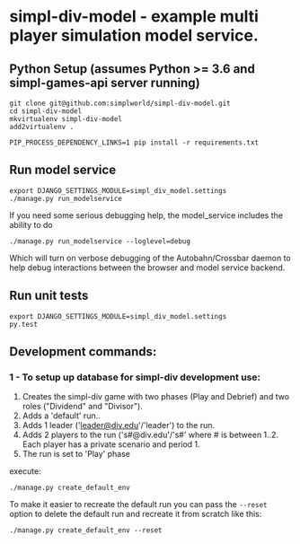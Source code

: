 # simpl-div-model - example multi player simulation model service.

## Python Setup (assumes Python >= 3.6 and simpl-games-api server running)

    git clone git@github.com:simplworld/simpl-div-model.git
    cd simpl-div-model
    mkvirtualenv simpl-div-model
    add2virtualenv .
    
    PIP_PROCESS_DEPENDENCY_LINKS=1 pip install -r requirements.txt

## Run model service

    export DJANGO_SETTINGS_MODULE=simpl_div_model.settings
    ./manage.py run_modelservice

If you need some serious debugging help, the model_service includes the ability to do

    ./manage.py run_modelservice --loglevel=debug

Which will turn on verbose debugging of the Autobahn/Crossbar daemon to help debug interactions between the browser and model service backend.

## Run unit tests

    export DJANGO_SETTINGS_MODULE=simpl_div_model.settings
    py.test

## Development commands:

### 1 - To setup up database for simpl-div development use:

1. Creates the simpl-div game with two phases (Play and Debrief) and two roles ("Dividend" and "Divisor").
1. Adds a 'default' run..
1. Adds 1 leader ('leader@div.edu'/'leader') to the run.
1. Adds 2 players to the run ('s#@div.edu'/'s#' where # is between 1..2. Each player has a private scenario and period 1.
1. The run is set to 'Play' phase

execute:

    ./manage.py create_default_env

To make it easier to recreate the default run you can pass the `--reset` option to delete the
default run and recreate it from scratch like this:

    ./manage.py create_default_env --reset



